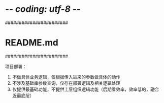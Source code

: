 # -*- coding: utf-8 -*-
#######################
# README.md
#######################

项目部署：
   1. 不做具体业务逻辑，仅根据传入进来的参数做具体的动作
   2. 不涉及基础库参数查询，仅存在部署逻辑及相关逻辑处理
   3. 仅提供最基础功能，不提供上层组织逻辑功能（后期看效率，效率低的，融合近最底层）
